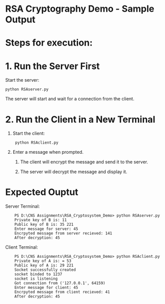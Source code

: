 # RSA Cryptography Demo - Sample Output

# Steps for execution: 

# 1. Run the Server First

Start the server:

    python RSAserver.py

The server will start and wait for a connection from the client.

# 2. Run the Client in a New Terminal

1. Start the client:

        python RSAclient.py

2. Enter a message when prompted.

    1. The client will encrypt the message and send it to the server.

    2. The server will decrypt the message and display it.

# Expected Ouptut

Server Terminal:

        PS D:\CNS Assignments\RSA_Cryptosystem_Demo> python RSAserver.py
        Private key of B is: 11
        Public key of B is: 35 221
        Enter message for server: 45
        Encrpyted message from server recieved: 141
        After decryption: 45

Client Terminal:

        PS D:\CNS Assignments\RSA_Cryptosystem_Demo> python RSAclient.py
        Private key of A is: = 53
        Public key of A is: 29 221
        Socket successfully created
        socket binded to 1237
        socket is listening
        Got connection from ('127.0.0.1', 64159)
        Enter message for client: 45
        Encrpyted message from client recieved: 41
        After decryption: 45
